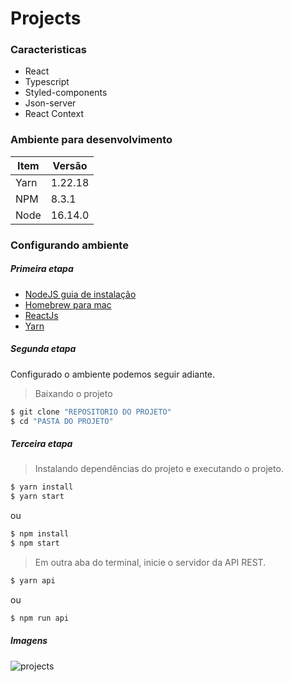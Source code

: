# Projects


### Caracteristicas
  - React
  - Typescript
  - Styled-components
  - Json-server
  - React Context


### Ambiente para desenvolvimento 

| Item | Versão |
| ------ | ------ |
| Yarn | 1.22.18 |
| NPM | 8.3.1 |
| Node | 16.14.0 |

### Configurando ambiente

##### Primeira etapa
- [NodeJS guia de instalação](https://nodejs.org/en/download/package-manager/ "Instalação")
- [Homebrew para mac](https://brew.sh/index_pt-br "Instalação")
- [ReactJs ](https://reactjs.org/docs/add-react-to-a-new-app.html "Instalação")
- [Yarn ](https://classic.yarnpkg.com/lang/en/docs/install/#debian-stable")


##### Segunda etapa

Configurado o ambiente podemos seguir adiante.

> Baixando o projeto
```sh
$ git clone "REPOSITORIO DO PROJETO"
$ cd "PASTA DO PROJETO"
```


##### Terceira etapa
> Instalando dependências do projeto e executando o projeto.
```sh
$ yarn install
$ yarn start
```
ou
```sh
$ npm install
$ npm start
```


> Em outra aba do terminal, inicie o servidor da API REST.
```sh
$ yarn api
```
ou
```sh
$ npm run api
```

##### Imagens
![projects](https://user-images.githubusercontent.com/85263053/159764222-a0fea14f-070d-4136-8174-d462082ee574.png)


